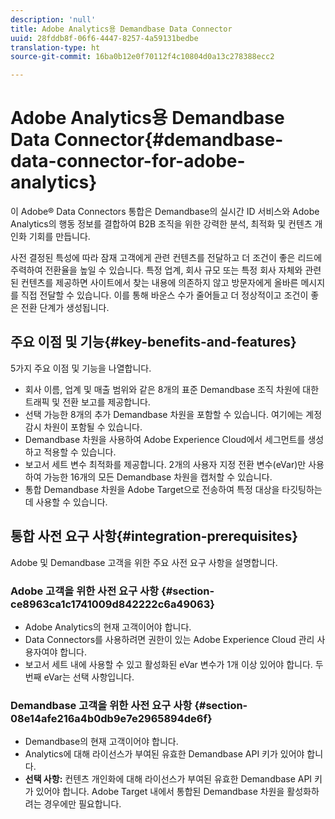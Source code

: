 ```yaml
---
description: 'null'
title: Adobe Analytics용 Demandbase Data Connector
uuid: 28fddb8f-06f6-4447-8257-4a59131bedbe
translation-type: ht
source-git-commit: 16ba0b12e0f70112f4c10804d0a13c278388ecc2

---
```



# Adobe Analytics용 Demandbase Data Connector{#demandbase-data-connector-for-adobe-analytics}

이 Adobe® Data Connectors 통합은 Demandbase의 실시간 ID 서비스와 Adobe Analytics의 행동 정보를 결합하여 B2B 조직을 위한 강력한 분석, 최적화 및 컨텐츠 개인화 기회를 만듭니다.

사전 결정된 특성에 따라 잠재 고객에게 관련 컨텐츠를 전달하고 더 조건이 좋은 리드에 주력하여 전환율을 높일 수 있습니다. 특정 업계, 회사 규모 또는 특정 회사 자체와 관련된 컨텐츠를 제공하면 사이트에서 찾는 내용에 의존하지 않고 방문자에게 올바른 메시지를 직접 전달할 수 있습니다. 이를 통해 바운스 수가 줄어들고 더 정상적이고 조건이 좋은 전환 단계가 생성됩니다.

## 주요 이점 및 기능{#key-benefits-and-features}

5가지 주요 이점 및 기능을 나열합니다.

* 회사 이름, 업계 및 매출 범위와 같은 8개의 표준 Demandbase 조직 차원에 대한 트래픽 및 전환 보고를 제공합니다.
* 선택 가능한 8개의 추가 Demandbase 차원을 포함할 수 있습니다. 여기에는 계정 감시 차원이 포함될 수 있습니다.
* Demandbase 차원을 사용하여 Adobe Experience Cloud에서 세그먼트를 생성하고 적용할 수 있습니다.
* 보고서 세트 변수 최적화를 제공합니다. 2개의 사용자 지정 전환 변수(eVar)만 사용하여 가능한 16개의 모든 Demandbase 차원을 캡처할 수 있습니다.
* 통합 Demandbase 차원을 Adobe Target으로 전송하여 특정 대상을 타깃팅하는 데 사용할 수 있습니다.

## 통합 사전 요구 사항{#integration-prerequisites}

Adobe 및 Demandbase 고객을 위한 주요 사전 요구 사항을 설명합니다.

### Adobe 고객을 위한 사전 요구 사항 {#section-ce8963ca1c1741009d842222c6a49063}

* Adobe Analytics의 현재 고객이어야 합니다.
* Data Connectors를 사용하려면 권한이 있는 Adobe Experience Cloud 관리 사용자여야 합니다.
* 보고서 세트 내에 사용할 수 있고 활성화된 eVar 변수가 1개 이상 있어야 합니다. 두 번째 eVar는 선택 사항입니다.

### Demandbase 고객을 위한 사전 요구 사항 {#section-08e14afe216a4b0db9e7e2965894de6f}

* Demandbase의 현재 고객이어야 합니다.
* Analytics에 대해 라이선스가 부여된 유효한 Demandbase API 키가 있어야 합니다.
* **선택 사항:** 컨텐츠 개인화에 대해 라이선스가 부여된 유효한 Demandbase API 키가 있어야 합니다. Adobe Target 내에서 통합된 Demandbase 차원을 활성화하려는 경우에만 필요합니다.
